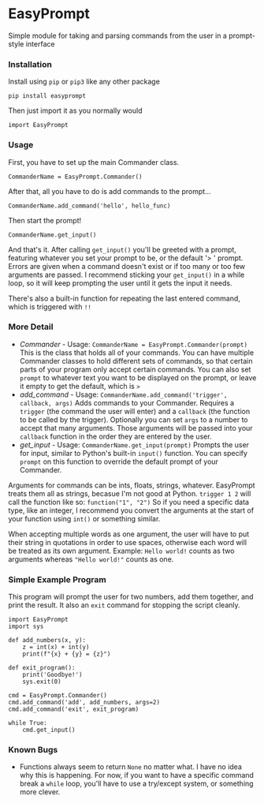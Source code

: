 # EasyPrompt
Simple module for taking and parsing commands from the user in a prompt-style interface

### Installation
Install using ``pip`` or ``pip3`` like any other package

    pip install easyprompt

Then just import it as you normally would

	import EasyPrompt

### Usage
First, you have to set up the main Commander class.

	CommanderName = EasyPrompt.Commander()

After that, all you have to do is add commands to the prompt...

	CommanderName.add_command('hello', hello_func)

Then start the prompt!

	CommanderName.get_input()

And that's it. After calling ``get_input()`` you'll be greeted with a prompt, featuring whatever you set your prompt to be, or the default '> ' prompt.
Errors are given when a command doesn't exist or if too many or too few arguments are passed. I recommend sticking your ``get_input()`` in a while loop, so it will keep prompting the user until it gets the input it needs.

There's also a built-in function for repeating the last entered command, which is triggered with ``!!``

### More Detail
* *Commander* - Usage: ``CommanderName = EasyPrompt.Commander(prompt)`` This is the class that holds all of your commands. You can have multiple Commander classes to hold different sets of commands, so that certain parts of your program only accept certain commands. You can also set ``prompt`` to whatever text you want to be displayed on the prompt, or leave it empty to get the default, which is ``> ``
* *add_command* - Usage: ``CommanderName.add_command('trigger', callback, args)`` Adds commands to your Commander. Requires a ``trigger`` (the command the user will enter) and a ``callback`` (the function to be called by the trigger). Optionally you can set ``args`` to a number to accept that many arguments. Those arguments will be passed into your ``callback`` function in the order they are entered by the user.
* *get_input* - Usage: ``CommanderName.get_input(prompt)`` Prompts the user for input, similar to Python's built-in ``input()`` function. You can specify ``prompt`` on this function to override the default prompt of your Commander.

Arguments for commands can be ints, floats, strings, whatever. EasyPrompt treats them all as strings, becasue I'm not good at Python. ``trigger 1 2`` will call the function like so: ``function("1", "2")`` So if you need a specific data type, like an integer, I recommend you convert the arguments at the start of your function using ``int()`` or something similar.

When accepting multiple words as one argument, the user will have to put their string in quotations in order to use spaces, otherwise each word will be treated as its own argument. Example: ``Hello world!`` counts as two arguments whereas ``"Hello world!"`` counts as one.

### Simple Example Program
This program will prompt the user for two numbers, add them together, and print the result. It also an ``exit`` command for stopping the script cleanly.

	import EasyPrompt
	import sys

	def add_numbers(x, y):
		z = int(x) + int(y)
		print(f"{x} + {y} = {z}")
	
	def exit_program():
		print('Goodbye!')
		sys.exit(0)

	cmd = EasyPrompt.Commander()
	cmd.add_command('add', add_numbers, args=2)
	cmd.add_command('exit', exit_program)

	while True:
		cmd.get_input()

### Known Bugs
* Functions always seem to return ``None`` no matter what. I have no idea why this is happening. For now, if you want to have a specific command break a ``while`` loop, you'll have to use a try/except system, or something more clever.
